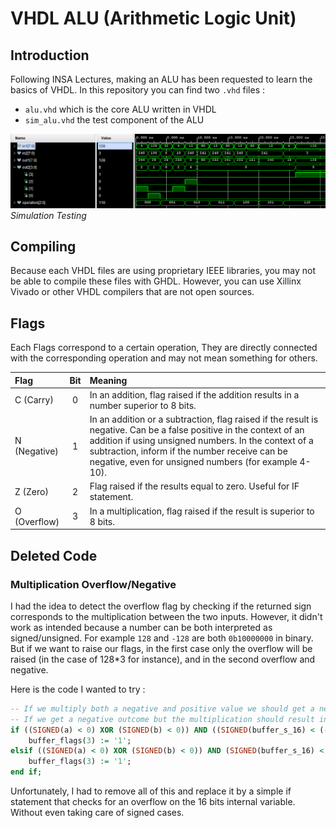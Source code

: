 # VHDL ALU (Arithmetic Logic Unit)

## Introduction

Following INSA Lectures, making an ALU has been requested to learn the basics of VHDL.
In this repository you can find two `.vhd` files :
  - `alu.vhd` which is the core ALU written in VHDL
  - `sim_alu.vhd` the test component of the ALU

![SIMU](assets/waveform.png)
_Simulation Testing_

## Compiling

Because each VHDL files are using proprietary IEEE libraries, you may not be able to compile these files with GHDL.
However, you can use Xillinx Vivado or other VHDL compilers that are not open sources.

## Flags

Each Flags correspond to a certain operation, They are directly connected with the corresponding operation and may not mean something for others.

|Flag|Bit|Meaning|
|:--|:-:|:--|
|C (Carry)|0|In an addition, flag raised if the addition results in a number superior to 8 bits.|
|N (Negative)|1|In an addition or a subtraction, flag raised if the result is negative. Can be a false positive in the context of an addition if using unsigned numbers. In the context of a subtraction, inform if the number receive can be negative, even for unsigned numbers (for example 4-10).|
|Z (Zero)|2|Flag raised if the results equal to zero. Useful for IF statement.|
|O (Overflow)|3|In a multiplication, flag raised if the result is superior to 8 bits.|

## Deleted Code

### Multiplication Overflow/Negative

I had the idea to detect the overflow flag by checking if the returned sign corresponds to the multiplication between the two inputs. However, it didn't work as intended because a number can be both interpreted as signed/unsigned. For example `128` and `-128` are both `0b10000000` in binary. But if we want to raise our flags, in the first case only the overflow will be raised (in the case of 128*3 for instance), and in the second overflow and negative.

Here is the code I wanted to try :

```vhdl
-- If we multiply both a negative and positive value we should get a negative outcome
-- If we get a negative outcome but the multiplication should result in a positive we get an overflow
if ((SIGNED(a) < 0) XOR (SIGNED(b) < 0)) AND ((SIGNED(buffer_s_16) < (-128)) OR (SIGNED(buffer_s_16) > 127)) then
    buffer_flags(3) := '1';
elsif ((SIGNED(a) < 0) XOR (SIGNED(b) < 0)) AND (SIGNED(buffer_s_16) < (-128)) then
    buffer_flags(3) := '1';
end if;
```

Unfortunately, I had to remove all of this and replace it by a simple if statement that checks for an overflow on the 16 bits internal variable. Without even taking care of signed cases.